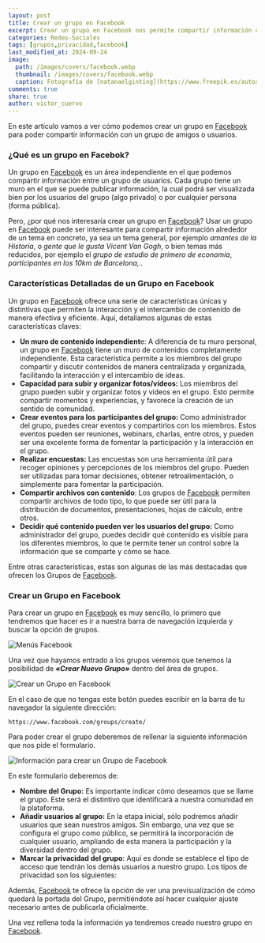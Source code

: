 ```yaml
---
layout: post
title: Crear un grupo en Facebook
excerpt: Crear un grupo en Facebook nos permite compartir información con amigos y usuarios de forma pública o privada.
categories: Redes-Sociales
tags: [grupos,privacidad,facebook]
last_modified_at: 2024-09-24
image:
  path: /images/covers/facebook.webp
  thumbnail: /images/covers/facebook.webp
  caption: Fotografía de [natanaelginting](https://www.freepik.es/autor/natanaelginting)
comments: true
share: true
author: victor_cuervo
---
```


En este artículo vamos a ver cómo podemos crear un grupo en [Facebook](https://www.ayudaenlaweb.com/redes-sociales/que-es-facebook/) para poder compartir información con un grupo de amigos o usuarios.


### ¿Qué es un grupo en Facebok?


Un grupo en [Facebook](https://www.ayudaenlaweb.com/redes-sociales/que-es-facebook/) es un área independiente en el que podemos compartir información entre un grupo de usuarios. Cada grupo tiene un muro en el que se puede publicar información, la cual podrá ser visualizada bien por los usuarios del grupo (algo privado) o por cualquier persona (forma pública).


Pero, ¿por qué nos interesaría crear un grupo en [Facebook](https://www.ayudaenlaweb.com/redes-sociales/que-es-facebook/)? Usar un grupo en [Facebook](https://www.ayudaenlaweb.com/redes-sociales/que-es-facebook/) puede ser interesante para compartir información alrededor de un tema en concreto, ya sea un tema general, por ejemplo _amantes de la Historia_, o _gente que le gusta Vicent Van Gogh_, o bien temas más reducidos, por ejemplo el _grupo de estudio de primero de economía_, _participantes en los 10km de Barcelona,.._


### Características Detalladas de un Grupo en Facebook


Un grupo en [Facebook](https://www.ayudaenlaweb.com/redes-sociales/que-es-facebook/) ofrece una serie de características únicas y distintivas que permiten la interacción y el intercambio de contenido de manera efectiva y eficiente. Aquí, detallamos algunas de estas características claves:

- **Un muro de contenido independient**e: A diferencia de tu muro personal, un grupo en [Facebook](https://www.ayudaenlaweb.com/redes-sociales/que-es-facebook/) tiene un muro de contenidos completamente independiente. Esta característica permite a los miembros del grupo compartir y discutir contenidos de manera centralizada y organizada, facilitando la interacción y el intercambio de ideas.
- **Capacidad para subir y organizar fotos/vídeos:** Los miembros del grupo pueden subir y organizar fotos y vídeos en el grupo. Esto permite compartir momentos y experiencias, y favorece la creación de un sentido de comunidad.
- **Crear eventos para los participantes del grupo:** Como administrador del grupo, puedes crear eventos y compartirlos con los miembros. Estos eventos pueden ser reuniones, webinars, charlas, entre otros, y pueden ser una excelente forma de fomentar la participación y la interacción en el grupo.
- **Realizar encuestas:** Las encuestas son una herramienta útil para recoger opiniones y percepciones de los miembros del grupo. Pueden ser utilizadas para tomar decisiones, obtener retroalimentación, o simplemente para fomentar la participación.
- **Compartir archivos con contenido**: Los grupos de [Facebook](https://www.ayudaenlaweb.com/redes-sociales/que-es-facebook/) permiten compartir archivos de todo tipo, lo que puede ser útil para la distribución de documentos, presentaciones, hojas de cálculo, entre otros.
- **Decidir qué contenido pueden ver los usuarios del grupo:** Como administrador del grupo, puedes decidir qué contenido es visible para los diferentes miembros, lo que te permite tener un control sobre la información que se comparte y cómo se hace.

Entre otras características, estas son algunas de las más destacadas que ofrecen los Grupos de [Facebook](https://www.ayudaenlaweb.com/redes-sociales/que-es-facebook/).


### Crear un Grupo en Facebook


Para crear un grupo en [Facebook](https://www.ayudaenlaweb.com/redes-sociales/que-es-facebook/) es muy sencillo, lo primero que tendremos que hacer es ir a nuestra barra de navegación izquierda y buscar la opción de grupos.


![Menús Facebook](https://ayudaenlaweb.com/images/articulos/facebook/menu-facebook.webp)


Una vez que hayamos entrado a los grupos veremos que tenemos la posibilidad de  _**«Crear Nuevo Grupo»**_ dentro del área de grupos.


![Crear un Grupo en Facebook](https://ayudaenlaweb.com/images/articulos/facebook/grupos-facebook.webp)


En el caso de que no tengas este botón puedes escribir en la barra de tu navegador la siguiente dirección:


```text
https://www.facebook.com/groups/create/
```


Para poder crear el grupo deberemos de rellenar la siguiente información que nos pide el formulario.


![Información para crear un Grupo de Facebook](https://ayudaenlaweb.com/images/articulos/facebook/crear-grupo-facebook.webp)


En este formulario deberemos de:

- **Nombre del Grupo:** Es importante indicar cómo deseamos que se llame el grupo. Este será el distintivo que identificará a nuestra comunidad en la plataforma.
- **Añadir usuarios al grupo:** En la etapa inicial, sólo podremos añadir usuarios que sean nuestros amigos. Sin embargo, una vez que se configura el grupo como público, se permitirá la incorporación de cualquier usuario, ampliando de esta manera la participación y la diversidad dentro del grupo.
- **Marcar la privacidad del grupo**: Aquí es donde se establece el tipo de acceso que tendrán los demás usuarios a nuestro grupo. Los tipos de privacidad son los siguientes:

Además, [Facebook](https://www.ayudaenlaweb.com/redes-sociales/que-es-facebook/) te ofrece la opción de ver una previsualización de cómo quedará la portada del Grupo, permitiéndote así hacer cualquier ajuste necesario antes de publicarla oficialmente.


Una vez rellena toda la información ya tendremos creado nuestro grupo en [Facebook](https://www.ayudaenlaweb.com/redes-sociales/que-es-facebook/).

